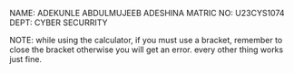 
NAME: ADEKUNLE ABDULMUJEEB ADESHINA 
MATRIC NO: U23CYS1074
DEPT: CYBER SECURRITY 

NOTE: while using the calculator, if you must use a bracket, remember to close the bracket otherwise you will get an error. every other thing works just fine.